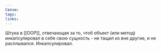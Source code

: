 ```yaml
---
Связи: 
tags: 
links:
---
```

Штука в [[OOP]], отвечающая за то, чтоб объект (или метод) инкапсулировал в себе свою сущность - не тащил из вне другие, и не расплывался. Инкапсулировал.